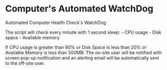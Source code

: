 # Computer's Automated WatchDog
Automated Computer Health Check's WatchDog 


The script will check every minute with 1 second sleep: - CPU usage
                                                        - Disk space
                                                        - Available memory
                                    
If CPU usage is greater than 80% or Disk Space is less than 20% or Available Memory is less than 500MB: The on-site user will be notified with screen pop-up notification and an alerting email will be automatically sent to the off-site user.
